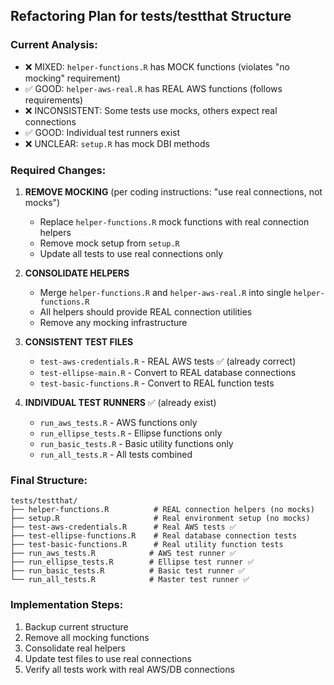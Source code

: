 ## Refactoring Plan for tests/testthat Structure

### Current Analysis:
- ❌ MIXED: `helper-functions.R` has MOCK functions (violates "no mocking" requirement)
- ✅ GOOD: `helper-aws-real.R` has REAL AWS functions (follows requirements)
- ❌ INCONSISTENT: Some tests use mocks, others expect real connections
- ✅ GOOD: Individual test runners exist
- ❌ UNCLEAR: `setup.R` has mock DBI methods

### Required Changes:

1. **REMOVE MOCKING** (per coding instructions: "use real connections, not mocks")
   - Replace `helper-functions.R` mock functions with real connection helpers
   - Remove mock setup from `setup.R` 
   - Update all tests to use real connections only

2. **CONSOLIDATE HELPERS**
   - Merge `helper-functions.R` and `helper-aws-real.R` into single `helper-functions.R`
   - All helpers should provide REAL connection utilities
   - Remove any mocking infrastructure

3. **CONSISTENT TEST FILES**
   - `test-aws-credentials.R` - REAL AWS tests ✅ (already correct)
   - `test-ellipse-main.R` - Convert to REAL database connections
   - `test-basic-functions.R` - Convert to REAL function tests

4. **INDIVIDUAL TEST RUNNERS** ✅ (already exist)
   - `run_aws_tests.R` - AWS functions only
   - `run_ellipse_tests.R` - Ellipse functions only  
   - `run_basic_tests.R` - Basic utility functions only
   - `run_all_tests.R` - All tests combined

### Final Structure:
```
tests/testthat/
├── helper-functions.R          # REAL connection helpers (no mocks)
├── setup.R                     # Real environment setup (no mocks)
├── test-aws-credentials.R      # Real AWS tests ✅
├── test-ellipse-functions.R    # Real database connection tests
├── test-basic-functions.R      # Real utility function tests
├── run_aws_tests.R            # AWS test runner ✅
├── run_ellipse_tests.R        # Ellipse test runner ✅
├── run_basic_tests.R          # Basic test runner ✅
└── run_all_tests.R            # Master test runner ✅
```

### Implementation Steps:
1. Backup current structure
2. Remove all mocking functions
3. Consolidate real helpers
4. Update test files to use real connections
5. Verify all tests work with real AWS/DB connections
